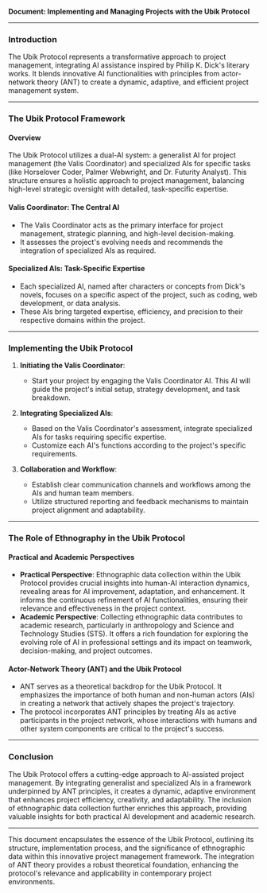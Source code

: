 **Document: Implementing and Managing Projects with the Ubik Protocol**

---

### Introduction

The Ubik Protocol represents a transformative approach to project management, integrating AI assistance inspired by Philip K. Dick's literary works. It blends innovative AI functionalities with principles from actor-network theory (ANT) to create a dynamic, adaptive, and efficient project management system.

---

### The Ubik Protocol Framework

#### Overview

The Ubik Protocol utilizes a dual-AI system: a generalist AI for project management (the Valis Coordinator) and specialized AIs for specific tasks (like Horselover Coder, Palmer Webwright, and Dr. Futurity Analyst). This structure ensures a holistic approach to project management, balancing high-level strategic oversight with detailed, task-specific expertise.

#### Valis Coordinator: The Central AI

- The Valis Coordinator acts as the primary interface for project management, strategic planning, and high-level decision-making.
- It assesses the project's evolving needs and recommends the integration of specialized AIs as required.

#### Specialized AIs: Task-Specific Expertise

- Each specialized AI, named after characters or concepts from Dick's novels, focuses on a specific aspect of the project, such as coding, web development, or data analysis.
- These AIs bring targeted expertise, efficiency, and precision to their respective domains within the project.

---

### Implementing the Ubik Protocol

1. **Initiating the Valis Coordinator**:
   - Start your project by engaging the Valis Coordinator AI. This AI will guide the project's initial setup, strategy development, and task breakdown.

2. **Integrating Specialized AIs**:
   - Based on the Valis Coordinator's assessment, integrate specialized AIs for tasks requiring specific expertise.
   - Customize each AI's functions according to the project's specific requirements.

3. **Collaboration and Workflow**:
   - Establish clear communication channels and workflows among the AIs and human team members.
   - Utilize structured reporting and feedback mechanisms to maintain project alignment and adaptability.

---

### The Role of Ethnography in the Ubik Protocol

#### Practical and Academic Perspectives

- **Practical Perspective**: Ethnographic data collection within the Ubik Protocol provides crucial insights into human-AI interaction dynamics, revealing areas for AI improvement, adaptation, and enhancement. It informs the continuous refinement of AI functionalities, ensuring their relevance and effectiveness in the project context.
- **Academic Perspective**: Collecting ethnographic data contributes to academic research, particularly in anthropology and Science and Technology Studies (STS). It offers a rich foundation for exploring the evolving role of AI in professional settings and its impact on teamwork, decision-making, and project outcomes.

#### Actor-Network Theory (ANT) and the Ubik Protocol

- ANT serves as a theoretical backdrop for the Ubik Protocol. It emphasizes the importance of both human and non-human actors (AIs) in creating a network that actively shapes the project's trajectory.
- The protocol incorporates ANT principles by treating AIs as active participants in the project network, whose interactions with humans and other system components are critical to the project's success.

---

### Conclusion

The Ubik Protocol offers a cutting-edge approach to AI-assisted project management. By integrating generalist and specialized AIs in a framework underpinned by ANT principles, it creates a dynamic, adaptive environment that enhances project efficiency, creativity, and adaptability. The inclusion of ethnographic data collection further enriches this approach, providing valuable insights for both practical AI development and academic research.

---

This document encapsulates the essence of the Ubik Protocol, outlining its structure, implementation process, and the significance of ethnographic data within this innovative project management framework. The integration of ANT theory provides a robust theoretical foundation, enhancing the protocol's relevance and applicability in contemporary project environments.